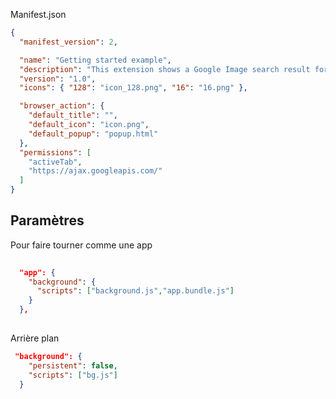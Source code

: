 
Manifest.json


``` JSON
{
  "manifest_version": 2,

  "name": "Getting started example",
  "description": "This extension shows a Google Image search result for the current page",
  "version": "1.0",
  "icons": { "128": "icon_128.png", "16": "16.png" },

  "browser_action": {
    "default_title": "",
    "default_icon": "icon.png",
    "default_popup": "popup.html"
  },
  "permissions": [
    "activeTab",
    "https://ajax.googleapis.com/"
  ]
}
```


## Paramètres

Pour faire tourner comme une app

``` JSON
 
  "app": {
    "background": {
      "scripts": ["background.js","app.bundle.js"]
    }
  },
  
```

Arrière plan

``` JSON
 "background": {
    "persistent": false,
    "scripts": ["bg.js"]
  }
 ```
